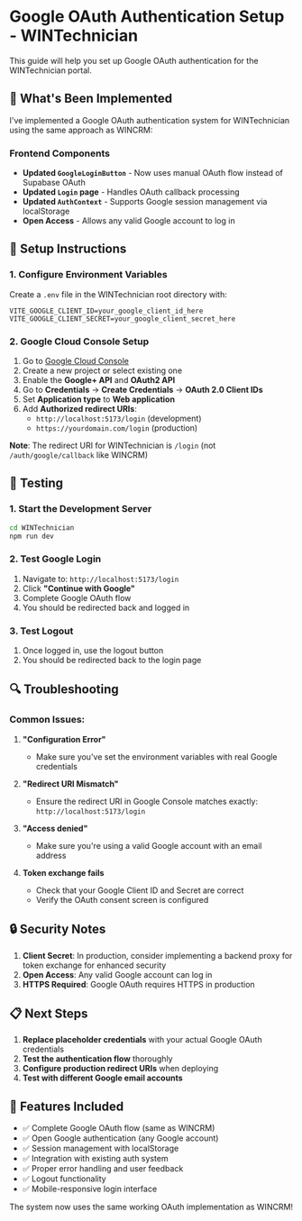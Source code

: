 # Google OAuth Authentication Setup - WINTechnician

This guide will help you set up Google OAuth authentication for the WINTechnician portal.

## 🎯 What's Been Implemented

I've implemented a Google OAuth authentication system for WINTechnician using the same approach as WINCRM:

### Frontend Components
- **Updated `GoogleLoginButton`** - Now uses manual OAuth flow instead of Supabase OAuth
- **Updated `Login` page** - Handles OAuth callback processing
- **Updated `AuthContext`** - Supports Google session management via localStorage
- **Open Access** - Allows any valid Google account to log in

## 🔧 Setup Instructions

### 1. Configure Environment Variables

Create a `.env` file in the WINTechnician root directory with:
```env
VITE_GOOGLE_CLIENT_ID=your_google_client_id_here
VITE_GOOGLE_CLIENT_SECRET=your_google_client_secret_here
```

### 2. Google Cloud Console Setup

1. Go to [Google Cloud Console](https://console.cloud.google.com/)
2. Create a new project or select existing one
3. Enable the **Google+ API** and **OAuth2 API**
4. Go to **Credentials** → **Create Credentials** → **OAuth 2.0 Client IDs**
5. Set **Application type** to **Web application**
6. Add **Authorized redirect URIs**:
   - `http://localhost:5173/login` (development)
   - `https://yourdomain.com/login` (production)

**Note**: The redirect URI for WINTechnician is `/login` (not `/auth/google/callback` like WINCRM)

## 🚀 Testing

### 1. Start the Development Server
```bash
cd WINTechnician
npm run dev
```

### 2. Test Google Login
1. Navigate to: `http://localhost:5173/login`
2. Click **"Continue with Google"**
3. Complete Google OAuth flow
4. You should be redirected back and logged in

### 3. Test Logout
1. Once logged in, use the logout button
2. You should be redirected back to the login page

## 🔍 Troubleshooting

### Common Issues:

1. **"Configuration Error"**
   - Make sure you've set the environment variables with real Google credentials

2. **"Redirect URI Mismatch"**
   - Ensure the redirect URI in Google Console matches exactly: `http://localhost:5173/login`

3. **"Access denied"**
   - Make sure you're using a valid Google account with an email address

4. **Token exchange fails**
   - Check that your Google Client ID and Secret are correct
   - Verify the OAuth consent screen is configured

## 🔒 Security Notes

1. **Client Secret**: In production, consider implementing a backend proxy for token exchange for enhanced security
2. **Open Access**: Any valid Google account can log in
3. **HTTPS Required**: Google OAuth requires HTTPS in production

## 📋 Next Steps

1. **Replace placeholder credentials** with your actual Google OAuth credentials
2. **Test the authentication flow** thoroughly
3. **Configure production redirect URIs** when deploying
4. **Test with different Google email accounts**

## 🎉 Features Included

- ✅ Complete Google OAuth flow (same as WINCRM)
- ✅ Open Google authentication (any Google account)
- ✅ Session management with localStorage
- ✅ Integration with existing auth system
- ✅ Proper error handling and user feedback
- ✅ Logout functionality
- ✅ Mobile-responsive login interface

The system now uses the same working OAuth implementation as WINCRM!
